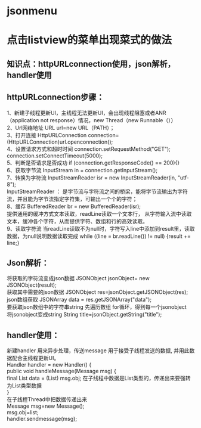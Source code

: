 # jsonmenu
点击listview的菜单出现菜式的做法
=====

知识点：httpURLconnection使用，json解析，handler使用
-----

httpURLconnection步骤：
-------

1、新建子线程更新UI，主线程无法更新UI，会出现线程阻塞或者ANR（application not response）情况，new Thread（new Runnable（））<br>
2、Url网络地址 URL url=new URL（PATH）；<br>
3、打开连接 HttpURLConnection connection=(HttpURLConnection)url.openconnection();<br>
4、设置请求方式和超时时间  connection.setRequestMethod("GET");    connection.setConnectTimeout(5000);<br>
5、判断是否请求是否成功  if (connection.getResponseCode() == 200){}<br>
6、获取字节流 InputStream in = connection.getInputStream();<br>
7、转换为字符流  InputStreamReader isr = new InputStreamReader(in, "utf-8");<br>
InputStreamReader ： 是字节流与字符流之间的桥梁，能将字节流输出为字符流，并且能为字节流指定字符集，可输出一个个的字符；<br>
8、缓存 BufferedReader br = new BufferedReader(isr);<br>
提供通用的缓冲方式文本读取，readLine读取一个文本行， 从字符输入流中读取文本，缓冲各个字符，从而提供字符、数组和行的高效读取。<br>
9、读取字符流  当readLine读取不为null时，字符写入line中添加到result里，读取数据，为null说明数据读取完成  while ((line = br.readLine()) != null) {result += line;}<br>

Json解析：
---------

将获取的字符流变成json数据  JSONObject jsonObject= new JSONObject(result);<br>
获取其中需要的json数据    JSONObject res=jsonObject.getJSONObject(res);<br>
json数组获取    JSONArray data = res.getJSONArray("data");<br>
要获取json数组中的字符串string  先遍历数组 for循环，得到每一个jsonobject<br>
将jsonobject变成string    String title=jsonObject.getString("title");<br>

handler使用：
----------

新建handler 用来异步处理，传送message  用于接受子线程发送的数据, 并用此数据配合主线程更新UI。<br>
 Handler handler = new Handler() {<br>
        public void handleMessage(Message msg) {<br>
            final List data = (List) msg.obj;                  在子线程中数据是List类型的，传递出来要强转为List类型数据<br>
            }<br>
在子线程Thread中把数据传递出来<br>
Message msg=new Message();<br>
msg.obj=list;<br>
handler.sendmessage(msg);<br>
